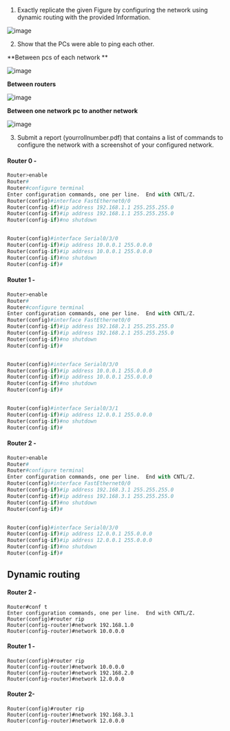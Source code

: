1) Exactly replicate the given Figure by configuring the network using dynamic routing 
with the provided Information. 

![image](https://github.com/sh3bu/Packet_tracer/assets/67383098/8392f3b4-b7dc-426a-a2b0-2489622117ba)


2) Show that the PCs were able to ping each other. 

**Between pcs of each network **

![image](https://github.com/sh3bu/Packet_tracer/assets/67383098/b715a66a-9f78-441c-8d1f-ea10aa7fafb9)

**Between routers**

![image](https://github.com/sh3bu/Packet_tracer/assets/67383098/e79631a2-d2af-431d-bab4-a2cae0d85622)

**Between one network pc to another network**

![image](https://github.com/sh3bu/Packet_tracer/assets/67383098/7b5e6045-a829-423f-a215-5764da6b1c76)


3) Submit a report (yourrollnumber.pdf) that contains a list of commands to configure the 
network with a screenshot of your configured network. 

#### Router 0 -

```python
Router>enable
Router#
Router#configure terminal
Enter configuration commands, one per line.  End with CNTL/Z.
Router(config)#interface FastEthernet0/0
Router(config-if)#ip address 192.168.1.1 255.255.255.0
Router(config-if)#ip address 192.168.1.1 255.255.255.0
Router(config-if)#no shutdown


Router(config)#interface Serial0/3/0
Router(config-if)#ip address 10.0.0.1 255.0.0.0
Router(config-if)#ip address 10.0.0.1 255.0.0.0
Router(config-if)#no shutdown
Router(config-if)#
```

#### Router 1 -

```python
Router>enable
Router#
Router#configure terminal
Enter configuration commands, one per line.  End with CNTL/Z.
Router(config)#interface FastEthernet0/0
Router(config-if)#ip address 192.168.2.1 255.255.255.0
Router(config-if)#ip address 192.168.2.1 255.255.255.0
Router(config-if)#no shutdown
Router(config-if)#


Router(config)#interface Serial0/3/0
Router(config-if)#ip address 10.0.0.1 255.0.0.0
Router(config-if)#ip address 10.0.0.1 255.0.0.0
Router(config-if)#no shutdown
Router(config-if)#


Router(config)#interface Serial0/3/1
Router(config-if)#ip address 12.0.0.1 255.0.0.0
Router(config-if)#no shutdown
Router(config-if)#
```

#### Router 2 -

```python
Router>enable
Router#
Router#configure terminal
Enter configuration commands, one per line.  End with CNTL/Z.
Router(config)#interface FastEthernet0/0
Router(config-if)#ip address 192.168.3.1 255.255.255.0
Router(config-if)#ip address 192.168.3.1 255.255.255.0
Router(config-if)#no shutdown
Router(config-if)#


Router(config)#interface Serial0/3/0
Router(config-if)#ip address 12.0.0.1 255.0.0.0
Router(config-if)#ip address 12.0.0.1 255.0.0.0
Router(config-if)#no shutdown
Router(config-if)#
```

## Dynamic routing


#### Router 2 -

```
Router#conf t
Enter configuration commands, one per line.  End with CNTL/Z.
Router(config)#router rip
Router(config-router)#network 192.168.1.0
Router(config-router)#network 10.0.0.0
```



#### Router 1 -

```
Router(config)#router rip
Router(config-router)#network 10.0.0.0
Router(config-router)#network 192.168.2.0
Router(config-router)#network 12.0.0.0
```

#### Router 2-

```
Router(config)#router rip
Router(config-router)#network 192.168.3.1
Router(config-router)#network 12.0.0.0
```





















